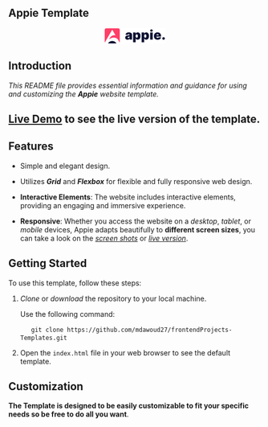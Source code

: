 ## Appie Template

<!-- Add the Kasper logo image and center it -->
<div align="center">
  <img src="images/logo.png" alt="appie Logo" draggable="false" />
</div>

## **Introduction**

*This README file provides essential information and guidance for using and customizing the **Appie** website template.*

## [Live Demo](https://appiee.vercel.app/) to see the live version of the template.

## Features

* Simple and elegant design.

* Utilizes ***Grid*** and ***Flexbox*** for flexible and fully responsive web design.

* **Interactive Elements**: The website includes interactive elements, providing an engaging and immersive experience.

* **Responsive**: Whether you access the website on a *desktop*, *tablet*, or *mobile* devices, Appie adapts beautifully to **different screen sizes**, you can take a look on the [*screen shots*](appie_screen_shots/) or [*live version*](https://appiee.vercel.app/).

## **Getting Started**
To use this template, follow these steps:

1. *Clone* or *download* the repository to your local machine.

    Use the following command:

    ```
       git clone https://github.com/mdawoud27/frontendProjects-Templates.git
    ```

4. Open the `index.html` file in your web browser to see the default template.

## **Customization**

**The Template is designed to be easily customizable to fit your specific needs so be free to do all you want**.
